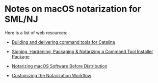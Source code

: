 # Notes on macOS notarization for SML/NJ

Here is a list of web resources:

  * [Building and delivering command tools for Catalina](https://eclecticlight.co/2019/06/13/building-and-delivering-command-tools-for-catalina/)

  * [Signing, Hardening, Packaging & Notarizing a Command Tool Installer Package](https://eclecticlightdotcom.files.wordpress.com/2019/06/notarizecmdtool.pdf)

  * [Notarizing macOS Software Before Distribution](https://developer.apple.com/documentation/xcode/notarizing_macos_software_before_distribution)

  * [Customizing the Notarization Workflow](https://developer.apple.com/documentation/xcode/notarizing_macos_software_before_distribution/customizing_the_notarization_workflow)


